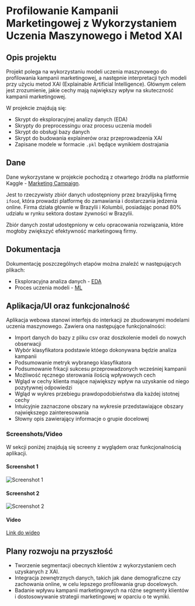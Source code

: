 # Profilowanie Kampanii Marketingowej z Wykorzystaniem Uczenia Maszynowego i Metod XAI

## Opis projektu

Projekt polega na wykorzystaniu modeli uczenia maszynowego do profilowania kampanii marketingowej, a następnie interpretacji tych modeli przy użyciu metod XAI (Explainable Artificial Intelligence). Głównym celem jest zrozumienie, jakie cechy mają największy wpływ na skuteczność kampanii marketingowej.

W projekcie znajdują się:

- Skrypt do eksploracyjnej analizy danych (EDA) 
- Skrypty do preprocessingu oraz procesu uczenia modeli
- Skrypt do obsługi bazy danych
- Skrypt do budowania explainerów oraz przeprowadzenia XAI
- Zapisane modele w formacie `.pkl` będące wynikiem dostrajania 

## Dane

Dane wykorzystane w projekcie pochodzą z otwartego źródła na platformie Kaggle - [Marketing Campaign](https://www.kaggle.com/datasets/rodsaldanha/arketing-campaign).

Jest to rzeczywisty zbiór danych udostępniony przez brazylijską firmę `ifood`, która prowadzi platformę do zamawiania i dostarczania jedzenia online. Firma działa głównie w Brazylii i Kolumbii, posiadając ponad 80% udziału w rynku sektora dostaw żywności w Brazylii.

Zbiór danych został udostępniony w celu opracowania rozwiązania, które mogłoby zwiększyć efektywność marketingową firmy.

## Dokumentacja

Dokumentację poszczególnych etapów można znaleźć w następujących plikach:

- Eksploracyjna analiza danych - [EDA](EDA.md)
- Proces uczenia modeli - [ML](ML.md)

## Aplikacja/UI oraz funkcjonalność

Aplikacja webowa stanowi interfejs do interkacji ze zbudowanymi modelami uczenia maszynowego.
Zawiera ona następujące funkcjonalności:

- Import danych do bazy z pliku csv oraz doszkolenie modeli do nowych obserwacji
- Wybór klasyfikatora podstawie któego dokonywana będzie analiza kampanii
- Podsumowanie metryk wybranego klasyfikatora
- Podsumowanie frkacji sukcesu przeprowadzonych wcześniej kampanii
- Możliwość ręcznego sterowania ilością wpływowych cech
- Wgląd w cechy klienta mające największy wpływ na uzyskanie od niego pozytywnej odpowiedzi
- Wgląd w wykres przebiegu prawdopodobieństwa dla każdej istotnej cechy
- Intuicyjnie zaznaczone obszary na wykresie przedstawiające obszary największego zainteresowania
- Słowny opis zawierający informacje o grupie docelowej

### Screenshots/Video

W sekcji poniżej znajdują się screeny z wyglądem oraz funkcjonalnością aplikacji.

#### Screenshot 1
![Screenshot 1](screenshots/screenshot1.png)

#### Screenshot 2
![Screenshot 2](screenshots/screenshot2.png)

#### Video
[Link do wideo](link_do_wideo)

## Plany rozwoju na przyszłość

- Tworzenie segmentacji obecnych klientów z wykorzystaniem cech uzyskanych z XAI.
- Integracja zewnętrznych danych, takich jak dane demograficzne czy zachowania online, w celu lepszego profilowania grup docelowych.
- Badanie wpływu kampanii marketingowych na różne segmenty klientów i dostosowywanie strategii marketingowej w oparciu o te wyniki.